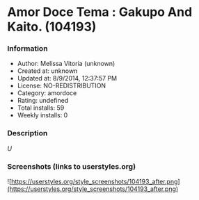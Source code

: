 # Amor Doce Tema : Gakupo And Kaito. (104193)

### Information
- Author: Melissa Vitoria (unknown)
- Created at: unknown
- Updated at: 8/9/2014, 12:37:57 PM
- License: NO-REDISTRIBUTION
- Category: amordoce
- Rating: undefined
- Total installs: 59
- Weekly installs: 0


### Description
*U*


### Screenshots (links to userstyles.org)
![https://userstyles.org/style_screenshots/104193_after.png](https://userstyles.org/style_screenshots/104193_after.png)


